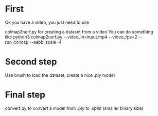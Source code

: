 # First

Ok you have a video, you just need to use

colmap2nerf.py for creating a dataset from a video
You can do something like 
python3 colmap2nerf.py --video_in=input.mp4 --video_fps=2 --run_colmap --aabb_scale=4

# Second step

Use brush to load the dataset, create a nice .ply model

# Final step

convert.py to convert a model from .ply to .splat (smaller binary size)